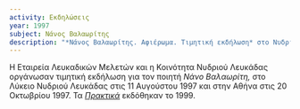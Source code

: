 ```yaml
---
activity: Εκδηλώσεις
year: 1997
subject: Νάνος Βαλαωρίτης
description: "*Νάνος Βαλαωρίτης. Αφιέρωμα. Τιμητική εκδήλωση* στο Νυδρί της Λευκάδας, 11 Αυγούστου 1997 και στην Αθήνα, 20 Οκτωβρίου 1997. Τα [*Πρακτικά*](/publications/epetiaka-afierwmata/nanos_valawritis_afierwma.html) εκδόθηκαν το 1999."
---
```


Η Εταιρεία Λευκαδικών Μελετών και η Κοινότητα Νυδριού Λευκάδας οργάνωσαν τιμητική εκδήλωση για τον ποιητή *Νάνο Βαλαωρίτη,* στο Λύκειο Νυδριού Λευκάδας στις 11 Αυγούστου 1997 και στην Αθήνα στις 20 Οκτωβρίου 1997. Τα [*Πρακτικά*](/publications/epetiaka-afierwmata/nanos_valawritis_afierwma.html) εκδόθηκαν το 1999.
